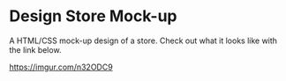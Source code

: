 # Design Store Mock-up

A HTML/CSS mock-up design of a store. Check out what it looks like with the link below.

https://imgur.com/n32ODC9